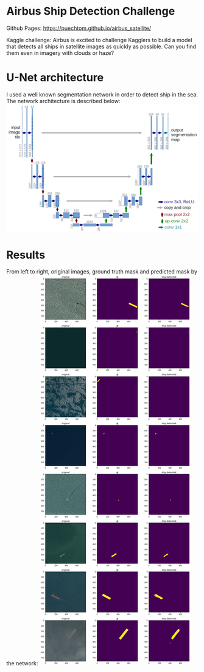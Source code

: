 # Airbus Ship Detection Challenge
Github Pages: https://puechtom.github.io/airbus_satellite/

Kaggle challenge: Airbus is excited to challenge Kagglers to build a model that detects all ships in satellite images as quickly as possible. Can you find them even in imagery with clouds or haze? 

# U-Net architecture
I used a well known segmentation network in order to detect ship in the sea. The network architecture is described below:
![unet](https://raw.githubusercontent.com/puechtom/airbus_satellite/master/u-net-architecture.png)

# Results
From left to right, original images, ground truth mask and predicted mask by the network:
![results](https://raw.githubusercontent.com/puechtom/airbus_satellite/master/results.png)
